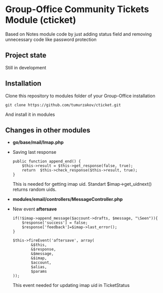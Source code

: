 Group-Office Community Tickets Module (cticket)
===============================================

Based on Notes module code by just adding status field and removing unnecessary code like password protection

Project state
-------------

Still in development

Installation
------------

Clone this repository to modules folder of your Group-Office installation

    git clone https://github.com/tumurzakov/cticket.git

And install it in modules

Changes in other modules
------------------------

* **go/base/mail/Imap.php**
 * Saving last response
    ```
	public function append_end() {
		$this->result = $this->get_response(false, true);
		return  $this->check_response($this->result, true);
	}
    ```
    This is needed for getting imap uid. 
    Standart $imap->get_uidnext() returns random uids.

* **modules/email/controllers/MessageController.php**
 * New event **aftersave** 
    ```
    if(!$imap->append_message($account->drafts, $message, "\Seen")){
        $response['success'] = false;
        $response['feedback']=$imap->last_error();
    }

    $this->fireEvent('aftersave', array(
            &$this,
            &$response,
            &$message,
            &$imap,
            $account,
            $alias,
            $params
    ));
    ```
    This event needed for updating imap uid in TicketStatus
